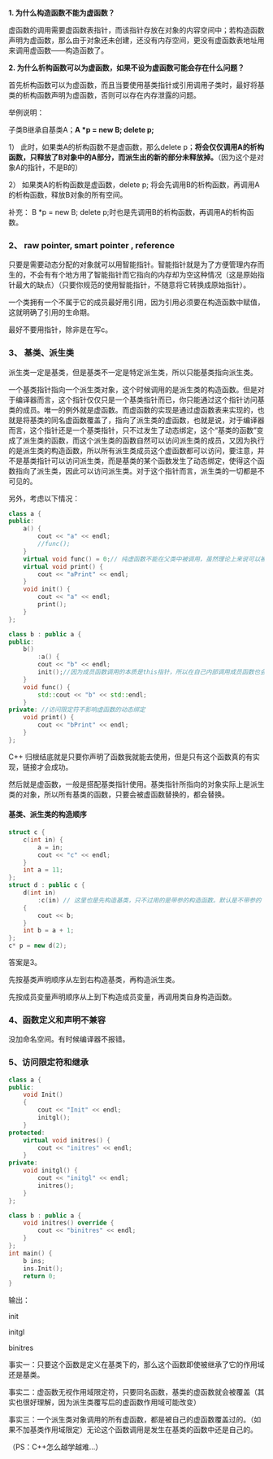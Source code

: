 **1. 为什么构造函数不能为虚函数？**

  虚函数的调用需要虚函数表指针，而该指针存放在对象的内容空间中；若构造函数声明为虚函数，那么由于对象还未创建，还没有内存空间，更没有虚函数表地址用来调用虚函数——构造函数了。

 

**2. 为什么析构函数可以为虚函数，如果不设为虚函数可能会存在什么问题？**

  首先析构函数可以为虚函数，而且当要使用基类指针或引用调用子类时，最好将基类的析构函数声明为虚函数，否则可以存在内存泄露的问题。

  举例说明：

  子类B继承自基类A；**A \*p = new B; delete p;**

  1） 此时，如果类A的析构函数不是虚函数，那么delete p；**将会仅仅调用A的析构函数，只释放了B对象中的A部分，而派生出的新的部分未释放掉。**（因为这个是对象A的指针，不是B的）

  2） 如果类A的析构函数是虚函数，delete p; 将会先调用B的析构函数，再调用A的析构函数，释放B对象的所有空间。

  补充： B *p = new B; delete p;时也是先调用B的析构函数，再调用A的析构函数。

### 2、 raw pointer, smart pointer , reference

只要是需要动态分配的对象就可以用智能指针。智能指针就是为了方便管理内存而生的，不会有有个地方用了智能指针而它指向的内存却为空这种情况（这是原始指针最大的缺点）（只要你规范的使用智能指针，不随意将它转换成原始指针）。

一个类拥有一个不属于它的成员最好用引用，因为引用必须要在构造函数中赋值，这就明确了引用的生命期。

最好不要用指针，除非是在写c。



### 3、 基类、派生类

派生类一定是基类，但是基类不一定是特定派生类，所以只能基类指向派生类。

一个基类指针指向一个派生类对象，这个时候调用的是派生类的构造函数。但是对于编译器而言，这个指针仅仅只是一个基类指针而已，你只能通过这个指针访问基类的成员。唯一的例外就是虚函数。而虚函数的实现是通过虚函数表来实现的，也就是将基类的同名虚函数覆盖了，指向了派生类的虚函数，也就是说，对于编译器而言，这个指针还是一个基类指针，只不过发生了动态绑定，这个“基类的函数”变成了派生类的函数，而这个派生类的函数自然可以访问派生类的成员，又因为执行的是派生类的构造函数，所以所有派生类成员这个虚函数都可以访问，要注意，并不是基类指针可以访问派生类，而是基类的某个函数发生了动态绑定，使得这个函数指向了派生类，因此可以访问派生类。对于这个指针而言，派生类的一切都是不可见的。

另外，考虑以下情况：

```c++
class a {
public:
	a() {
		cout << "a" << endl;
		//func();
	}
	virtual void func() = 0;// 纯虚函数不能在父类中被调用，虽然理论上来说可以被子类动态绑定，但是你不知道会不会有子类去覆写它，所以编译就不会通过
	virtual void print() {
		cout << "aPrint" << endl;
	}
	void init() {
		cout << "a" << endl;
		print();
	}
};

class b : public a {
public:
	b()
		:a() {
		cout << "b" << endl;
		init();//因为成员函数调用的本质是this指针，所以在自己内部调用成员函数也会发生动态绑定
	}
	void func() {
		std::cout << "b" << std::endl;
	}
private: //访问限定符不影响虚函数的动态绑定
	void print() {
		cout << "bPrint" << endl;
	}
};
```

C++ 归根结底就是只要你声明了函数我就能去使用，但是只有这个函数真的有实现，链接才会成功。

然后就是虚函数，一般是搭配基类指针使用。基类指针所指向的对象实际上是派生类的对象，所以所有基类的函数，只要会被虚函数替换的，都会替换。

#### 基类、派生类的构造顺序

```c++
struct c {
	c(int in) {
		a = in;
		cout << "c" << endl;
	}
	int a = 11;
};
struct d : public c {
	d(int in) 
		:c(in) // 这里也是先构造基类，只不过用的是带参的构造函数。默认是不带参的
	{
		cout << b;
	}
	int b = a + 1;
};
c* p = new d(2);
```

答案是3。

先按基类声明顺序从左到右构造基类，再构造派生类。

先按成员变量声明顺序从上到下构造成员变量，再调用类自身构造函数。

### 4、函数定义和声明不兼容

没加命名空间。有时候编译器不报错。

### 5、访问限定符和继承

```c++
class a {
public:
	void Init()
	{
		cout << "Init" << endl;
		initgl();
	}
protected:
	virtual void initres() {
		cout << "initres" << endl;
	}
private:
	void initgl() {
		cout << "initgl" << endl;
		initres();
	}
};

class b : public a {
	void initres() override {
		cout << "binitres" << endl;
	}
};
int main() {
	b ins;
	ins.Init();
	return 0;
}
```

输出：

init

initgl

binitres

事实一：只要这个函数是定义在基类下的，那么这个函数即使被继承了它的作用域还是基类。

事实二：虚函数无视作用域限定符，只要同名函数，基类的虚函数就会被覆盖（其实也很好理解，因为派生类覆写后的虚函数作用域可能改变）

事实三：一个派生类对象调用的所有虚函数，都是被自己的虚函数覆盖过的。（如果不加基类作用域限定）无论这个函数调用是发生在基类的函数中还是自己的。

（PS：C++怎么越学越难...）

